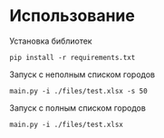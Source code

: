 # Использование


Установка библиотек

`pip install -r requirements.txt`

Запуск с неполным списком городов

`main.py -i ./files/test.xlsx -s 50`

Запуск с полным списком городов

`main.py -i ./files/test.xlsx`
